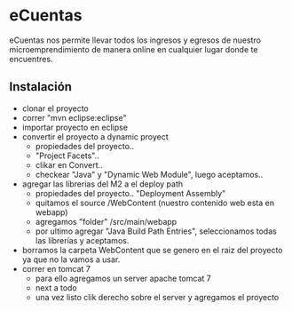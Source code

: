 eCuentas
========

eCuentas nos permite llevar todos los ingresos y egresos de nuestro microemprendimiento de manera online en cualquier lugar donde te encuentres.


Instalación
-----------
- clonar el proyecto
- correr  "mvn eclipse:eclipse"
- importar proyecto en eclipse
- convertir el proyecto a dynamic proyect
    - propiedades del proyecto..
    - "Project Facets"..
    - clikar en Convert..
    - checkear "Java" y "Dynamic Web Module", luego aceptamos..
- agregar las librerias del M2 a el deploy path
    - propiedades del proyecto.. "Deployment Assembly"
    - quitamos el source /WebContent (nuestro contenido web esta en webapp)
    - agregamos "folder" /src/main/webapp
    - por ultimo agregar "Java Build Path Entries", seleccionamos todas las librerías y aceptamos.
- borramos la carpeta WebContent que se genero en el raiz del proyecto ya que no la vamos a usar.
- correr en tomcat 7
    - para ello agregamos un server apache tomcat 7
    - next a todo
    - una vez listo clik derecho sobre el server y agregamos el proyecto

